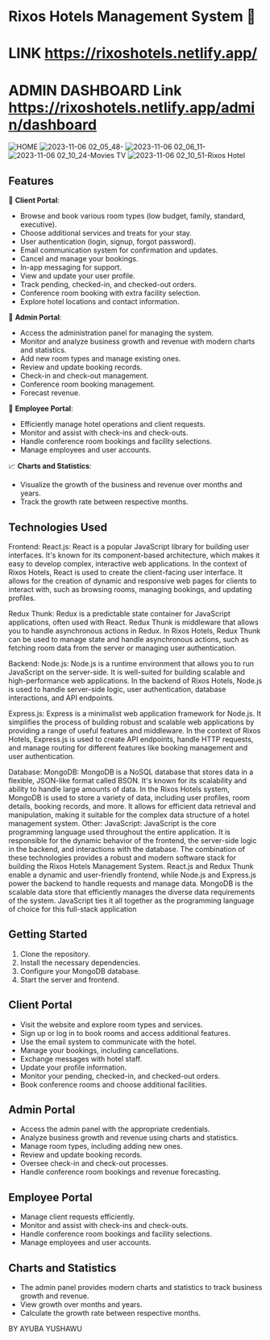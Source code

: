 # Rixos Hotels Management System 🏨
# LINK https://rixoshotels.netlify.app/
# ADMIN DASHBOARD Link https://rixoshotels.netlify.app/admin/dashboard
![HOME](https://github.com/IbnYushawu/hotalmanagementsystem-rixoshotels-/assets/125495037/444d42c8-b595-4d6c-80a8-6d61f912074a)
![2023-11-06 02_05_48-](https://github.com/IbnYushawu/hotalmanagementsystem-rixoshotels-/assets/125495037/e7e82061-302e-4546-9147-94b639fe9d36)
![2023-11-06 02_06_11-](https://github.com/IbnYushawu/hotalmanagementsystem-rixoshotels-/assets/125495037/36341b4b-5273-4a3c-aa1f-f350f5d8269e)
![2023-11-06 02_10_24-Movies   TV](https://github.com/IbnYushawu/hotalmanagementsystem-rixoshotels-/assets/125495037/751807e2-197a-47c1-9ace-e3c27e21d5e8)
![2023-11-06 02_10_51-Rixos Hotel](https://github.com/IbnYushawu/hotalmanagementsystem-rixoshotels-/assets/125495037/3a9ad4c5-25b0-4c0a-b4f9-8a967d4eebeb)


## Features

🏢 **Client Portal**:
- Browse and book various room types (low budget, family, standard, executive).
- Choose additional services and treats for your stay.
- User authentication (login, signup, forgot password).
- Email communication system for confirmation and updates.
- Cancel and manage your bookings.
- In-app messaging for support.
- View and update your user profile.
- Track pending, checked-in, and checked-out orders.
- Conference room booking with extra facility selection.
- Explore hotel locations and contact information.

👔 **Admin Portal**:
- Access the administration panel for managing the system.
- Monitor and analyze business growth and revenue with modern charts and statistics.
- Add new room types and manage existing ones.
- Review and update booking records.
- Check-in and check-out management.
- Conference room booking management.
- Forecast revenue.

👥 **Employee Portal**:
- Efficiently manage hotel operations and client requests.
- Monitor and assist with check-ins and check-outs.
- Handle conference room bookings and facility selections.
- Manage employees and user accounts.

📈 **Charts and Statistics**:
- Visualize the growth of the business and revenue over months and years.
- Track the growth rate between respective months.

## Technologies Used
Frontend:
React.js: React is a popular JavaScript library for building user interfaces. It's known for its component-based architecture, which makes it easy to develop complex, interactive web applications. In the context of Rixos Hotels, React is used to create the client-facing user interface. It allows for the creation of dynamic and responsive web pages for clients to interact with, such as browsing rooms, managing bookings, and updating profiles.

Redux Thunk: Redux is a predictable state container for JavaScript applications, often used with React. Redux Thunk is middleware that allows you to handle asynchronous actions in Redux. In Rixos Hotels, Redux Thunk can be used to manage state and handle asynchronous actions, such as fetching room data from the server or managing user authentication.

Backend:
Node.js: Node.js is a runtime environment that allows you to run JavaScript on the server-side. It is well-suited for building scalable and high-performance web applications. In the backend of Rixos Hotels, Node.js is used to handle server-side logic, user authentication, database interactions, and API endpoints.

Express.js: Express is a minimalist web application framework for Node.js. It simplifies the process of building robust and scalable web applications by providing a range of useful features and middleware. In the context of Rixos Hotels, Express.js is used to create API endpoints, handle HTTP requests, and manage routing for different features like booking management and user authentication.

Database:
MongoDB: MongoDB is a NoSQL database that stores data in a flexible, JSON-like format called BSON. It's known for its scalability and ability to handle large amounts of data. In the Rixos Hotels system, MongoDB is used to store a variety of data, including user profiles, room details, booking records, and more. It allows for efficient data retrieval and manipulation, making it suitable for the complex data structure of a hotel management system.
Other:
JavaScript: JavaScript is the core programming language used throughout the entire application. It is responsible for the dynamic behavior of the frontend, the server-side logic in the backend, and interactions with the database.
The combination of these technologies provides a robust and modern software stack for building the Rixos Hotels Management System. React.js and Redux Thunk enable a dynamic and user-friendly frontend, while Node.js and Express.js power the backend to handle requests and manage data. MongoDB is the scalable data store that efficiently manages the diverse data requirements of the system. JavaScript ties it all together as the programming language of choice for this full-stack application

## Getting Started

1. Clone the repository.
2. Install the necessary dependencies.
3. Configure your MongoDB database.
4. Start the server and frontend.

## Client Portal

- Visit the website and explore room types and services.
- Sign up or log in to book rooms and access additional features.
- Use the email system to communicate with the hotel.
- Manage your bookings, including cancellations.
- Exchange messages with hotel staff.
- Update your profile information.
- Monitor your pending, checked-in, and checked-out orders.
- Book conference rooms and choose additional facilities.

## Admin Portal

- Access the admin panel with the appropriate credentials.
- Analyze business growth and revenue using charts and statistics.
- Manage room types, including adding new ones.
- Review and update booking records.
- Oversee check-in and check-out processes.
- Handle conference room bookings and revenue forecasting.

## Employee Portal

- Manage client requests efficiently.
- Monitor and assist with check-ins and check-outs.
- Handle conference room bookings and facility selections.
- Manage employees and user accounts.

## Charts and Statistics

- The admin panel provides modern charts and statistics to track business growth and revenue.
- View growth over months and years.
- Calculate the growth rate between respective months.

BY AYUBA YUSHAWU
